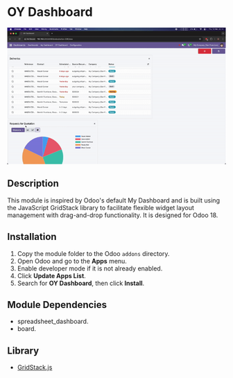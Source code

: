 # OY Dashboard
![OY Dashboard](/oy_dashboard.gif)

## Description
This module is inspired by Odoo's default My Dashboard and is built using the JavaScript GridStack library to facilitate flexible widget layout management with drag-and-drop functionality. It is designed for Odoo 18.


## Installation
1. Copy the module folder to the Odoo `addons` directory.
2. Open Odoo and go to the **Apps** menu.
3. Enable developer mode if it is not already enabled.
4. Click **Update Apps List**.
5. Search for **OY Dashboard**, then click **Install**.

## Module Dependencies
- spreadsheet_dashboard.
- board.

## Library
- [GridStack.js](https://github.com/gridstack/gridstack.js)


